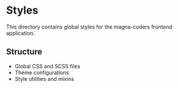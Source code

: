 # Styles

This directory contains global styles for the magna-coders frontend application.

## Structure
- Global CSS and SCSS files
- Theme configurations
- Style utilities and mixins